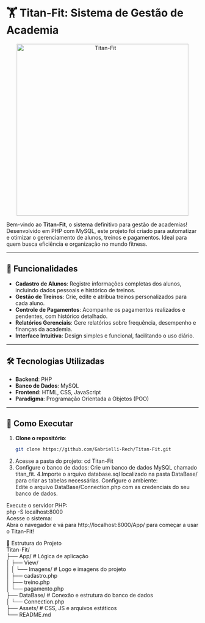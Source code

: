 # 🏋️ Titan-Fit: Sistema de Gestão de Academia

<p align="center">
  <img src="https://github.com/user-attachments/assets/fb12e53d-0a2a-48af-9322-3d9db9a25378" alt="Titan-Fit" width="450" />
</p>

Bem-vindo ao **Titan-Fit**, o sistema definitivo para gestão de academias! Desenvolvido em PHP com MySQL, este projeto foi criado para automatizar e otimizar o gerenciamento de alunos, treinos e pagamentos. Ideal para quem busca eficiência e organização no mundo fitness.

---

## 📌 Funcionalidades

- **Cadastro de Alunos**: Registre informações completas dos alunos, incluindo dados pessoais e histórico de treinos.
- **Gestão de Treinos**: Crie, edite e atribua treinos personalizados para cada aluno.
- **Controle de Pagamentos**: Acompanhe os pagamentos realizados e pendentes, com histórico detalhado.
- **Relatórios Gerenciais**: Gere relatórios sobre frequência, desempenho e finanças da academia.
- **Interface Intuitiva**: Design simples e funcional, facilitando o uso diário.

---

## 🛠️ Tecnologias Utilizadas

- **Backend**: PHP
- **Banco de Dados**: MySQL
- **Frontend**: HTML, CSS, JavaScript
- **Paradigma**: Programação Orientada a Objetos (POO)

---

## 🚀 Como Executar

1. **Clone o repositório**:
   ```bash
   git clone https://github.com/Gabrielli-Rech/Titan-Fit.git
2. Acesse a pasta do projeto:
  cd Titan-Fit
3. Configure o banco de dados:
  Crie um banco de dados MySQL chamado titan_fit.
4.Importe o arquivo database.sql localizado na pasta DataBase/ para criar as tabelas necessárias.
  Configure o ambiente:<br>
  Edite o arquivo DataBase/Connection.php com as credenciais do seu banco de dados.<br>

Execute o servidor PHP:<br>
  php -S localhost:8000<br>
  Acesse o sistema:<br>
  Abra o navegador e vá para http://localhost:8000/App/ para começar a usar o Titan-Fit!<br>

📂 Estrutura do Projeto<br>
Titan-Fit/<br>
├── App/                  # Lógica de aplicação<br>
│   ├── View/<br>
│   │   └── Imagens/      # Logo e imagens do projeto<br>
│   ├── cadastro.php<br>
│   ├── treino.php<br>
│   └── pagamento.php<br>
├── DataBase/             # Conexão e estrutura do banco de dados<br>
│   └── Connection.php<br>
├── Assets/               # CSS, JS e arquivos estáticos<br>
└── README.md<br>

